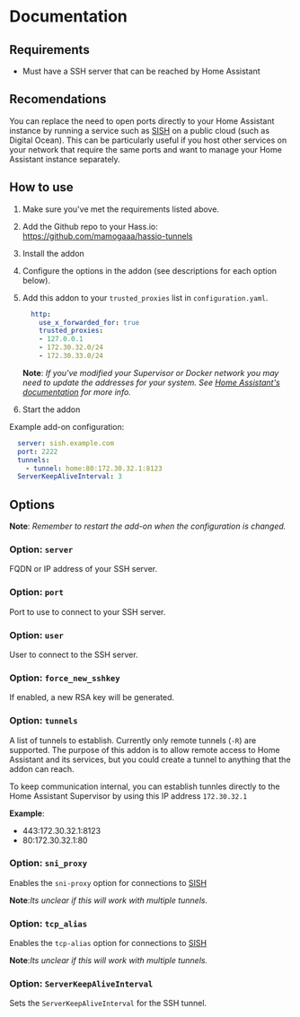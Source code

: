 # Documentation

## Requirements

- Must have a SSH server that can be reached by Home Assistant

## Recomendations

You can replace the need to open ports directly to your Home Assistant instance
by running a service such as [SISH][sish] on a public cloud (such as Digital
Ocean). This can be particularly useful if you host other services on your
network that require the same ports and want to manage your Home Assistant
instance separately.

## How to use

1. Make sure you've met the requirements listed above.
2. Add the Github repo to your Hass.io: <https://github.com/mamogaaa/hassio-tunnels>
3. Install the addon
4. Configure the options in the addon (see descriptions for each option below).
5. Add this addon to your `trusted_proxies` list in `configuration.yaml`.

    ```yaml
      http:
        use_x_forwarded_for: true
        trusted_proxies:
        - 127.0.0.1
        - 172.30.32.0/24
        - 172.30.33.0/24
    ```

    **Note**: _If you've modified your Supervisor or Docker network you may_
    _need to update the addresses for your system. See [Home Assistant's documentation][trusted_proxies_docs]_
    _for more info._

6. Start the addon

Example add-on configuration:

```yaml
  server: sish.example.com
  port: 2222
  tunnels:
    - tunnel: home:80:172.30.32.1:8123
  ServerKeepAliveInterval: 3
```

## Options

**Note**: _Remember to restart the add-on when the configuration is changed._

### Option: `server`

FQDN or IP address of your SSH server.

### Option: `port`

Port to use to connect to your SSH server.

### Option: `user`

User to connect to the SSH server.

### Option: `force_new_sshkey`

If enabled, a new RSA key will be generated.

### Option: `tunnels`

A list of tunnels to establish. Currently only remote tunnels (`-R`) are
supported. The purpose of this addon is to allow remote access to Home Assistant
and its services, but you could create a tunnel to anything that the addon can
reach.

To keep communication internal, you can establish tunnles directly to the Home
Assistant Supervisor by using this IP address `172.30.32.1`

**Example**:

- 443:172.30.32.1:8123
- 80:172.30.32.1:80

### Option: `sni_proxy`

Enables the `sni-proxy` option for connections to [SISH][sish]

**Note**:_Its unclear if this will work with multiple tunnels._

### Option: `tcp_alias`

Enables the `tcp-alias` option for connections to [SISH][sish]

**Note**:_Its unclear if this will work with multiple tunnels._

### Option: `ServerKeepAliveInterval`

Sets the `ServerKeepAliveInterval` for the SSH tunnel.

[sish]:https://github.com/antoniomika/sish
[trusted_proxies_docs]: https://www.home-assistant.io/integrations/http#reverse-proxies
